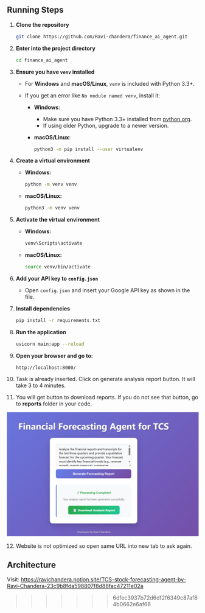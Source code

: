 ## Running Steps

1. **Clone the repository**
   ```bash
   git clone https://github.com/Ravi-chandera/finance_ai_agent.git
   ```

2. **Enter into the project directory**
   ```bash
   cd finance_ai_agent
   ```

3. **Ensure you have `venv` installed**

   - For **Windows** and **macOS/Linux**, `venv` is included with Python 3.3+.
   - If you get an error like `No module named venv`, install it:

     - **Windows**:
       - Make sure you have Python 3.3+ installed from [python.org](https://www.python.org/downloads/).
       - If using older Python, upgrade to a newer version.

     - **macOS/Linux**:
       ```bash
       python3 -m pip install --user virtualenv
       ```

4. **Create a virtual environment**

   - **Windows:**
     ```bash
     python -m venv venv
     ```
   - **macOS/Linux:**
     ```bash
     python3 -m venv venv
     ```

5. **Activate the virtual environment**

   - **Windows:**
     ```bash
     venv\Scripts\activate
     ```
   - **macOS/Linux:**
     ```bash
     source venv/bin/activate
     ```

6. **Add your API key to `config.json`**

   - Open `config.json` and insert your Google API key as shown in the file.

7. **Install dependencies**
   ```bash
   pip install -r requirements.txt
   ```

8. **Run the application**
   ```bash
   uvicorn main:app --reload
   ```

9. **Open your browser and go to:**
   ```
   http://localhost:8000/
   ```
10. Task is already inserted. Click on generate analysis report button. It will take 3 to 4 minutes. 

11. You will get button to download reports. If you do not see that button, go to **reports** folder in your code.

![Screenshot](./artifacts/image.png)

12. Website is not optimized so open same URL into new tab to ask again. 
## Architecture 
Visit: https://ravichandera.notion.site/TCS-stock-forecasting-agent-by-Ravi-Chandera-23c9b8fda598807f8d88fac47211e02a
>>>>>>> 6dfec3937b72d6df2f6349c87af84b0662e6af66
